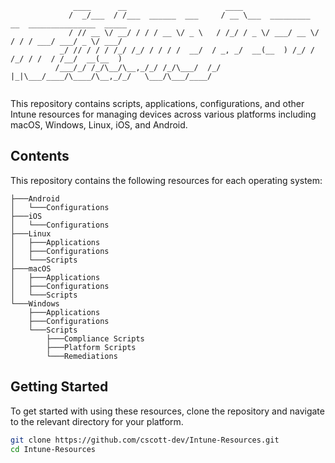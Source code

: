 ```plaintext
              ____      __                      ____                                           
             /  _/___  / /___  ______  ___     / __ \___  _________  __  _______________  _____
             / // __ \/ __/ / / / __ \/ _ \   / /_/ / _ \/ ___/ __ \/ / / / ___/ ___/ _ \/ ___/
           _/ // / / / /_/ /_/ / / / /  __/  / _, _/  __(__  ) /_/ / /_/ / /  / /__/  __(__  ) 
          /___/_/ /_/\__/\__,_/_/ /_/\___/  /_/ |_|\___/____/\____/\__,_/_/   \___/\___/____/  
                                                                                                   
```

This repository contains scripts, applications, configurations, and other Intune resources for managing devices across various platforms including macOS, Windows, Linux, iOS, and Android.

## Contents

This repository contains the following resources for each operating system:

```plaintext
├───Android
│   └───Configurations
├───iOS
│   └───Configurations
├───Linux
│   ├───Applications
│   ├───Configurations
│   └───Scripts
├───macOS
│   ├───Applications
│   ├───Configurations
│   └───Scripts
└───Windows
    ├───Applications
    ├───Configurations
    └───Scripts
        ├───Compliance Scripts
        ├───Platform Scripts
        └───Remediations
```

## Getting Started

To get started with using these resources, clone the repository and navigate to the relevant directory for your platform.

```sh
git clone https://github.com/cscott-dev/Intune-Resources.git
cd Intune-Resources
```